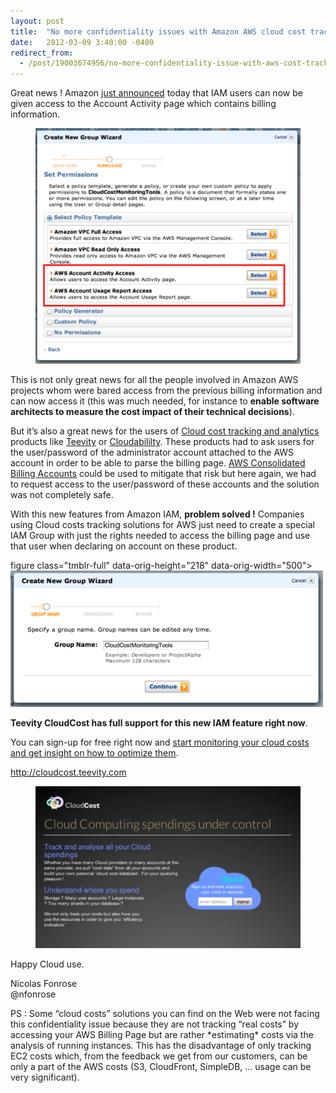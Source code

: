 ```yaml
---
layout: post
title:  "No more confidentiality issues with Amazon AWS cloud cost tracking solutions"
date:   2012-03-09 3:40:00 -0400
redirect_from:
  - /post/19003674956/no-more-confidentiality-issue-with-aws-cost-tracking-too
---
```

 <p>Great news ! Amazon <a href="http://aws.typepad.com/aws/2012/03/new-iam-feature-control-activity-to-account-and-usage-pages.html?utm_source=feedburner&amp;utm_medium=feed&amp;utm_campaign=Feed%3A+AmazonWebServicesBlog+%28Amazon+Web+Services+Blog%29" title="IAM users can now have access to AWS Account Billing pages" target="_blank">just announced</a> today that IAM users can now be given access to the Account Activity page which contains billing information.</p>
<p><figure class="tmblr-full" data-orig-height="445" data-orig-width="500"><img src="/assets/images/import/19003674956_0.png" data-orig-height="445" data-orig-width="500"/></figure></p>
<p>This is not only great news for all the people involved in Amazon AWS projects whom were bared access from the previous billing information and can now access it (this was much needed, for instance to <strong>enable software architects to measure the cost impact of their technical decisions</strong>).</p>
<div></div>
<p>But it&rsquo;s also a great news for the users of <a href="http://cloudcost.teevity.com" title="Teevity Cloud cost - Tracking and analytics for Cloud spendings" target="_blank">Cloud cost tracking and analytics</a> products like <a href="http://cloudcost.teevity.com" title="Cloud costs tracking for AWS, Google AppEngine, OVH " target="_blank">Teevity</a> or <a href="http://www.cloudabillity.com" target="_blank">Cloudabililty</a>. These products had to ask users for the user/password of the administrator account attached to the AWS account in order to be able to parse the billing page. <a href="http://docs.amazonwebservices.com/AWSConsolidatedBilling/1.0/AWSConsolidatedBillingGuide.html" target="_blank">AWS Consolidated Billing Accounts</a> could be used to mitigate that risk but here again, we had to request access to the user/password of these accounts and the solution was not completely safe.</p>
<p>With this new features from Amazon IAM, <strong>problem solved !</strong> Companies using Cloud costs tracking solutions for AWS just need to create a special IAM Group with just the rights needed to access the billing page and use that user when declaring on account on these product.</p>

<p>figure class="tmblr-full" data-orig-height="218" data-orig-width="500"><img src="/assets/images/import/19003674956_1.png" data-orig-height="218" data-orig-width="500"/></figure></p>
<p><strong>Teevity CloudCost has full support for this new IAM feature right now</strong>.</p>
<p>You can sign-up for free right now and <a href="http://cloudcost.teevity.com" title="Teevity Cloudcost" target="_blank">start monitoring your cloud costs and get insight on how to optimize them</a>.</p>
<p><a href="http://cloudcost.teevity.com" target="_blank">http://cloudcost.teevity.com</a></p>
<p><a href="http://cloudcost.teevity.com" title="Teevity Cloudcost - Cloud costs tracking, analytics and management" target="_blank"><figure class="tmblr-full" data-orig-height="305" data-orig-width="500"><img src="/assets/images/import/19003674956_2.png" data-orig-height="305" data-orig-width="500"/></figure></a></p>
<p>Happy Cloud use.</p>
<p>Nicolas Fonrose<br/>@nfonrose </p>
<p>PS : Some &ldquo;cloud costs&rdquo; solutions you can find on the Web were not facing this confidentiality issue because they are not tracking &ldquo;real costs&rdquo; by accessing your AWS Billing Page but are rather *estimating* costs via the analysis of running instances. This has the disadvantage of only tracking EC2 costs which, from the feedback we get from our customers, can be only a part of the AWS costs (S3, CloudFront, SimpleDB, &hellip; usage can be very significant).</p>
        